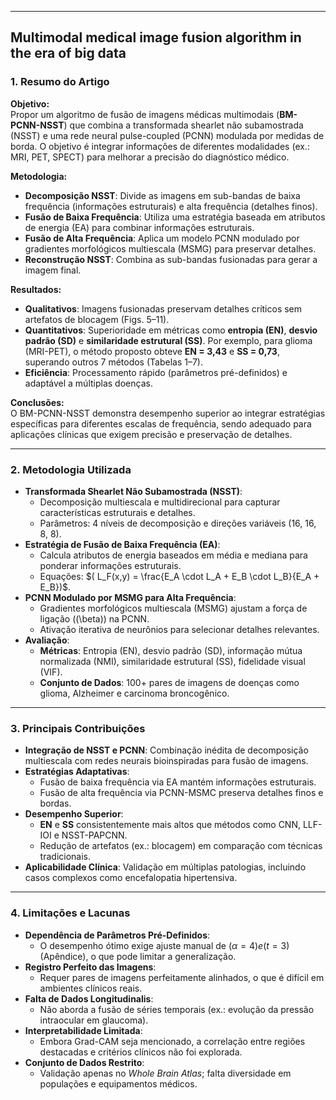 ***
## Multimodal medical image fusion algorithm in the era of big data

### 1. **Resumo do Artigo**  

**Objetivo:**  
Propor um algoritmo de fusão de imagens médicas multimodais (**BM-PCNN-NSST**) que combina a transformada shearlet não subamostrada (NSST) e uma rede neural pulse-coupled (PCNN) modulada por medidas de borda. O objetivo é integrar informações de diferentes modalidades (ex.: MRI, PET, SPECT) para melhorar a precisão do diagnóstico médico.  

**Metodologia:**  
- **Decomposição NSST**: Divide as imagens em sub-bandas de baixa frequência (informações estruturais) e alta frequência (detalhes finos).  
- **Fusão de Baixa Frequência**: Utiliza uma estratégia baseada em atributos de energia (EA) para combinar informações estruturais.  
- **Fusão de Alta Frequência**: Aplica um modelo PCNN modulado por gradientes morfológicos multiescala (MSMG) para preservar detalhes.  
- **Reconstrução NSST**: Combina as sub-bandas fusionadas para gerar a imagem final.  

**Resultados:**  
- **Qualitativos**: Imagens fusionadas preservam detalhes críticos sem artefatos de blocagem (Figs. 5–11).  
- **Quantitativos**: Superioridade em métricas como **entropia (EN)**, **desvio padrão (SD)** e **similaridade estrutural (SS)**. Por exemplo, para glioma (MRI-PET), o método proposto obteve **EN = 3,43** e **SS = 0,73**, superando outros 7 métodos (Tabelas 1–7).  
- **Eficiência**: Processamento rápido (parâmetros pré-definidos) e adaptável a múltiplas doenças.  

**Conclusões:**  
O BM-PCNN-NSST demonstra desempenho superior ao integrar estratégias específicas para diferentes escalas de frequência, sendo adequado para aplicações clínicas que exigem precisão e preservação de detalhes.  

***
### 2. **Metodologia Utilizada**  

- **Transformada Shearlet Não Subamostrada (NSST)**:  
  - Decomposição multiescala e multidirecional para capturar características estruturais e detalhes.  
  - Parâmetros: 4 níveis de decomposição e direções variáveis (16, 16, 8, 8).  
- **Estratégia de Fusão de Baixa Frequência (EA)**:  
  - Calcula atributos de energia baseados em média e mediana para ponderar informações estruturais.  
  - Equações: $( L_F(x,y) = \frac{E_A \cdot L_A + E_B \cdot L_B}{E_A + E_B})$.  
- **PCNN Modulado por MSMG para Alta Frequência**:  
  - Gradientes morfológicos multiescala (MSMG) ajustam a força de ligação (\(\beta\)) na PCNN.  
  - Ativação iterativa de neurônios para selecionar detalhes relevantes.  
- **Avaliação**:  
  - **Métricas**: Entropia (EN), desvio padrão (SD), informação mútua normalizada (NMI), similaridade estrutural (SS), fidelidade visual (VIF).  
  - **Conjunto de Dados**: 100+ pares de imagens de doenças como glioma, Alzheimer e carcinoma broncogênico.  

***
### 3. **Principais Contribuições**  

- **Integração de NSST e PCNN**: Combinação inédita de decomposição multiescala com redes neurais bioinspiradas para fusão de imagens.  
- **Estratégias Adaptativas**:  
  - Fusão de baixa frequência via EA mantém informações estruturais.  
  - Fusão de alta frequência via PCNN-MSMC preserva detalhes finos e bordas.  
- **Desempenho Superior**:  
  - **EN** e **SS** consistentemente mais altos que métodos como CNN, LLF-IOI e NSST-PAPCNN.  
  - Redução de artefatos (ex.: blocagem) em comparação com técnicas tradicionais.  
- **Aplicabilidade Clínica**: Validação em múltiplas patologias, incluindo casos complexos como encefalopatia hipertensiva.  

***
### 4. **Limitações e Lacunas** 

- **Dependência de Parâmetros Pré-Definidos**:  
  - O desempenho ótimo exige ajuste manual de $(\alpha = 4) e (t = 3)$ (Apêndice), o que pode limitar a generalização.  
- **Registro Perfeito das Imagens**:  
  - Requer pares de imagens perfeitamente alinhados, o que é difícil em ambientes clínicos reais.  
- **Falta de Dados Longitudinalis**:  
  - Não aborda a fusão de séries temporais (ex.: evolução da pressão intraocular em glaucoma).  
- **Interpretabilidade Limitada**:  
  - Embora Grad-CAM seja mencionado, a correlação entre regiões destacadas e critérios clínicos não foi explorada.  
- **Conjunto de Dados Restrito**:  
  - Validação apenas no *Whole Brain Atlas*; falta diversidade em populações e equipamentos médicos.  